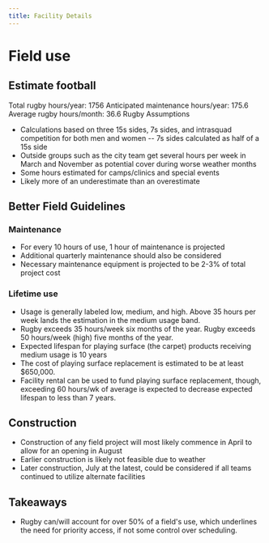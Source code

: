 ```yaml
---
title: Facility Details
---
```

# Field use
## Estimate football
Total rugby hours/year: 1756
Anticipated maintenance hours/year: 175.6
Average rugby hours/month: 36.6
Rugby Assumptions
- Calculations based on three 15s sides, 7s sides, and intrasquad competition for both men and women
-- 7s sides calculated as half of a 15s side
- Outside groups such as the city team get several hours per week in March and November as potential cover during worse weather months
- Some hours estimated for camps/clinics and special events
- Likely more of an underestimate than an overestimate

## Better Field Guidelines
### Maintenance
- For every 10 hours of use, 1 hour of maintenance is projected
- Additional quarterly maintenance should also be considered
- Necessary maintenance equipment is projected to be 2-3% of total project cost
### Lifetime use
- Usage is generally labeled low, medium, and high. Above 35 hours per week lands the estimation in the medium usage band. 
- Rugby exceeds 35 hours/week six months of the year. Rugby exceeds 50 hours/week (high) five months of the year. 
- Expected lifespan for playing surface (the carpet) products receiving medium usage is 10 years 
- The cost of playing surface replacement is estimated to be at least $650,000.
- Facility rental can be used to fund playing surface replacement, though, exceeding 60 hours/wk of average is expected to decrease expected lifespan to less than 7 years.

## Construction
- Construction of any field project will most likely commence in April to allow for an opening in August
- Earlier construction is likely not feasible due to weather
- Later construction, July at the latest, could be considered if all teams continued to utilize alternate facilities 

## Takeaways
- Rugby can/will account for over 50% of a field's use, which underlines the need for priority access, if not some control over scheduling.
